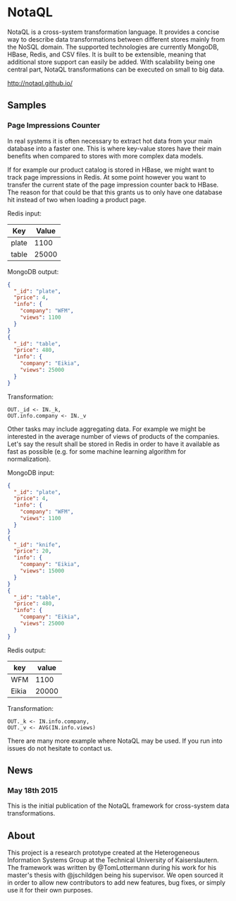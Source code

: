 # NotaQL

NotaQL is a cross-system transformation language. It provides a concise way to
describe data transformations between different stores mainly from the NoSQL domain.
The supported technologies are currently MongoDB, HBase, Redis, and CSV files.
It is built to be extensible, meaning that additional store support can easily be added.
With scalability being one central part, NotaQL transformations can be executed
on small to big data.

<http://notaql.github.io/>

## Samples

### Page Impressions Counter

In real systems it is often necessary to extract hot data from your main database into a faster one.
This is where key-value stores have their main benefits when compared to stores with more complex data models.

If for example our product catalog is stored in HBase, we might want to track page impressions in Redis.
At some point however you want to transfer the current state of the page impression counter back to HBase.
The reason for that could be that this grants us to only have one database hit instead of two when loading a product page.

Redis input:

| Key   | Value |
|-------|-------|
| plate | 1100 |
| table | 25000  |

MongoDB output:

```JSON
{
  "_id": "plate",
  "price": 4,
  "info": {
    "company": "WFM",
    "views": 1100
  }
}
{
  "_id": "table",
  "price": 480,
  "info": {
    "company": "Eikia",
    "views": 25000
  }
}
```

Transformation:

```
OUT._id <- IN._k,
OUT.info.company <- IN._v
```

Other tasks may include aggregating data. For example we might be interested in the average number of views of products of the companies.
Let's say the result shall be stored in Redis in order to have it available as fast as possible (e.g. for some machine learning algorithm for normalization).

MongoDB input:

```JSON
{
  "_id": "plate",
  "price": 4,
  "info": {
    "company": "WFM",
    "views": 1100
  }
}
{
  "_id": "knife",
  "price": 20,
  "info": {
    "company": "Eikia",
    "views": 15000
  }
}
{
  "_id": "table",
  "price": 480,
  "info": {
    "company": "Eikia",
    "views": 25000
  }
}
```

Redis output:

| key | value |
|-----|-------|
| WFM | 1100  |
| Eikia | 20000 |


Transformation:

```
OUT._k <- IN.info.company,
OUT._v <- AVG(IN.info.views)
```

There are many more example where NotaQL may be used. If you run into issues do not hesitate to contact us.

## News

### May 18th 2015

This is the initial publication of the NotaQL framework for cross-system data transformations.

## About

This project is a research prototype created at the
Heterogeneous Information Systems Group at the Technical University of Kaiserslautern.
The framework was written by @TomLottermann during his work for his master's thesis with @jschildgen being his supervisor.
We open sourced it in order to allow new contributors to add new features, bug fixes, or simply
use it for their own purposes.
